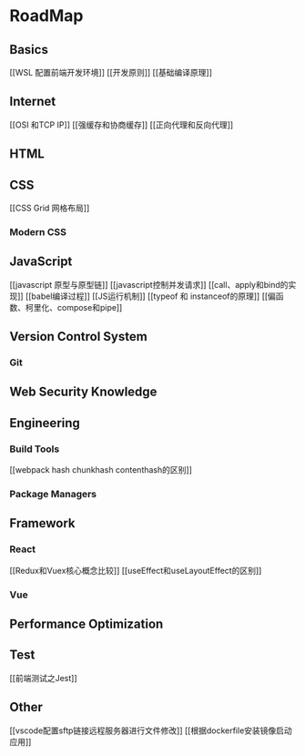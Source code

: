 # RoadMap

## Basics
[[WSL 配置前端开发环境]]
[[开发原则]]
[[基础编译原理]]

## Internet
[[OSI 和TCP IP]]
[[强缓存和协商缓存]]
[[正向代理和反向代理]]

## HTML

## CSS
[[CSS Grid 网格布局]]

### Modern CSS

## JavaScript
[[javascript 原型与原型链]]
[[javascript控制并发请求]]
[[call、apply和bind的实现]]
[[babel编译过程]]
[[JS运行机制]]
[[typeof 和 instanceof的原理]]
[[偏函数、柯里化、compose和pipe]]

## Version Control System

### Git

## Web Security Knowledge

## Engineering

### Build Tools
[[webpack hash chunkhash contenthash的区别]]

### Package Managers

## Framework

### React
[[Redux和Vuex核心概念比较]]
[[useEffect和useLayoutEffect的区别]]

### Vue

## Performance Optimization

## Test
[[前端测试之Jest]]

## Other
[[vscode配置sftp链接远程服务器进行文件修改]]
[[根据dockerfile安装镜像启动应用]]

